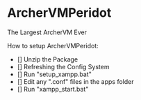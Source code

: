 ArcherVMPeridot
===============

The Largest ArcherVM Ever

How to setup ArcherVMPeridot:

- [] Unzip the Package
- [] Refreshing the Config System
-  [] Run "setup_xampp.bat"
-  [] Edit any ".conf" files in the apps folder
- [] Run "xampp_start.bat"

